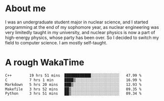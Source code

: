 # About me

I was an undergraduate student major in nuclear science, and I started programming at the end of my sophomore year, as nuclear engineering was very limitedly taught in my university, and nuclear physics is now a part of high-energy physics, whose party has been over. So I decided to switch my field to computer science. I am mostly self-taught.


# A rough WakaTime

<!--START_SECTION:waka-->

```txt
C++        19 hrs 51 mins  ████████████░░░░░░░░░░░░░   47.99 %
C          7 hrs 1 min     ████▒░░░░░░░░░░░░░░░░░░░░   16.99 %
Markdown   5 hrs 20 mins   ███▒░░░░░░░░░░░░░░░░░░░░░   12.93 %
Makefile   3 hrs 52 mins   ██▒░░░░░░░░░░░░░░░░░░░░░░   09.35 %
Python     3 hrs 51 mins   ██▒░░░░░░░░░░░░░░░░░░░░░░   09.34 %
```

<!--END_SECTION:waka-->

